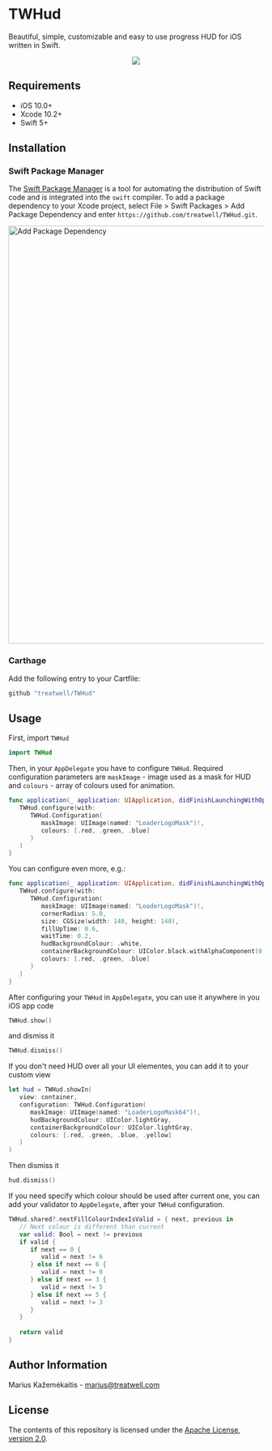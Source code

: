 # TWHud

Beautiful, simple, customizable and easy to use progress HUD for iOS written in Swift.

<div align="center">  
    
<a href="https://treatwell.com/tech/">
<img style="border-radius: 10%;" src="https://user-images.githubusercontent.com/39797949/72060244-42046680-32dc-11ea-9bf8-56e50e07de89.png" />
</a>

</div>

## Requirements

- iOS 10.0+
- Xcode 10.2+
- Swift 5+

## Installation

### Swift Package Manager

The [Swift Package Manager](https://swift.org/package-manager/) is a tool for automating the distribution of Swift code and is integrated into the `swift` compiler. To add a package dependency to your Xcode project, select File > Swift Packages > Add Package Dependency and enter `https://github.com/treatwell/TWHud.git`.

<img width="825" alt="Add Package Dependency" src="https://user-images.githubusercontent.com/39797949/72062278-269b5a80-32e0-11ea-83bc-341739a44424.png">

### Carthage

Add the following entry to your Cartfile:
```swift
github "treatwell/TWHud"
```

## Usage

First, import `TWHud`
```swift
import TWHud
```

Then, in your `AppDelegate` you have to configure `TWHud`. Required configuration parameters are `maskImage` - image used as a mask for HUD and `colours` - array of colours used for animation.
```swift
func application(_ application: UIApplication, didFinishLaunchingWithOptions launchOptions: [UIApplication.LaunchOptionsKey: Any]?) -> Bool {
   TWHud.configure(with:
      TWHud.Configuration(
         maskImage: UIImage(named: "LoaderLogoMask")!,
         colours: [.red, .green, .blue]
      )
   )
}
```

You can configure even more, e.g.:

```swift
func application(_ application: UIApplication, didFinishLaunchingWithOptions launchOptions: [UIApplication.LaunchOptionsKey: Any]?) -> Bool {
   TWHud.configure(with:
      TWHud.Configuration(
         maskImage: UIImage(named: "LoaderLogoMask")!,
         cornerRadius: 5.0,
         size: CGSize(width: 140, height: 140),
         fillUpTime: 0.6,
         waitTime: 0.2,
         hudBackgroundColour: .white,
         containerBackgroundColour: UIColor.black.withAlphaComponent(0.5),
         colours: [.red, .green, .blue]
      )
   )
}
```

After configuring your `TWHud` in `AppDelegate`, you can use it anywhere in you iOS app code

```swift
TWHud.show()
```

and dismiss it

```swift
TWHud.dismiss()
```

If you don't need HUD over all your UI elementes, you can add it to your custom view

```swift
let hud = TWHud.showIn(
   view: container, 
   configuration: TWHud.Configuration(
      maskImage: UIImage(named: "LoaderLogoMask64")!,
      hudBackgroundColour: UIColor.lightGray,
      containerBackgroundColour: UIColor.lightGray,
      colours: [.red, .green, .blue, .yellow]
   )
)  
```

Then dismiss it 

```swift
hud.dismiss()
```

If you need specify which colour should be used after current one, you can add your validator to `AppDelegate`, after your `TWHud` configuration.

```swift
TWHud.shared?.nextFillColourIndexIsValid = { next, previous in
   // Next colour is different than current
   var valid: Bool = next != previous
   if valid {
      if next == 0 {
         valid = next != 6
      } else if next == 6 {
         valid = next != 0
      } else if next == 3 {
         valid = next != 5
      } else if next == 5 {
         valid = next != 3
      }
   }
            
   return valid
}
```

## Author Information
Marius Kažemėkaitis - marius@treatwell.com

## License
The contents of this repository is licensed under the [Apache License, version 2.0](http://www.apache.org/licenses/LICENSE-2.0).
